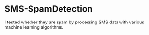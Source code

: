 # SMS-SpamDetection
I tested whether they are spam by processing SMS data with various machine learning algorithms.
